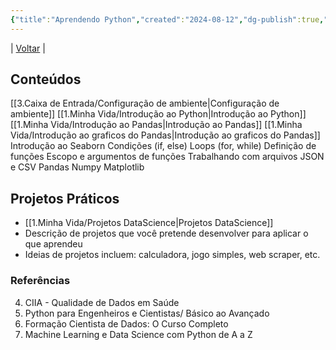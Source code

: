 ```yaml
---
{"title":"Aprendendo Python","created":"2024-08-12","dg-publish":true,"tags":["pessoal/estudos","pessoal/quaseumdev","python"],"description":"Anotações sobre meu estudo em python.","permalink":"/1-minha-vida/aprendendo-python/","dgPassFrontmatter":true}
---
```


| [Voltar](index) |
## Conteúdos
[[3.Caixa de Entrada/Configuração de ambiente\|Configuração de ambiente]]
[[1.Minha Vida/Introdução ao Python\|Introdução ao Python]]
[[1.Minha Vida/Introdução ao Pandas\|Introdução ao Pandas]]
[[1.Minha Vida/Introdução ao graficos do Pandas\|Introdução ao graficos do Pandas]]
Introdução ao Seaborn
Condições (if, else)
Loops (for, while)
Definição de funções
Escopo e argumentos de funções
Trabalhando com arquivos JSON e CSV
Pandas
Numpy
Matplotlib
## Projetos Práticos
- [[1.Minha Vida/Projetos DataScience\|Projetos DataScience]]
- Descrição de projetos que você pretende desenvolver para aplicar o que aprendeu
- Ideias de projetos incluem: calculadora, jogo simples, web scraper, etc.

### Referências
4. CIIA - Qualidade de Dados em Saúde
1. Python para Engenheiros e Cientistas/ Básico ao Avançado
2. Formação Cientista de Dados: O Curso Completo
3. Machine Learning e Data Science com Python de A a Z